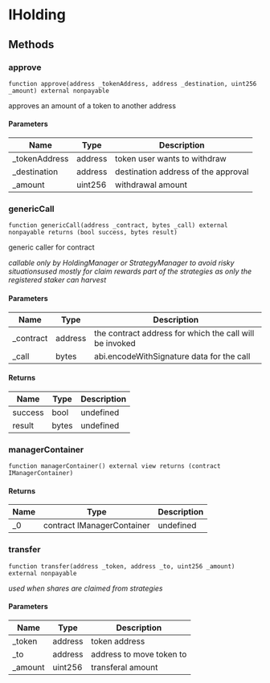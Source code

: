 # IHolding









## Methods

### approve

```solidity
function approve(address _tokenAddress, address _destination, uint256 _amount) external nonpayable
```

approves an amount of a token to another address



#### Parameters

| Name | Type | Description |
|---|---|---|
| _tokenAddress | address | token user wants to withdraw
| _destination | address | destination address of the approval
| _amount | uint256 | withdrawal amount

### genericCall

```solidity
function genericCall(address _contract, bytes _call) external nonpayable returns (bool success, bytes result)
```

generic caller for contract

*callable only by HoldingManager or StrategyManager to avoid risky situationsused mostly for claim rewards part of the strategies as only the registered staker can harvest*

#### Parameters

| Name | Type | Description |
|---|---|---|
| _contract | address | the contract address for which the call will be invoked
| _call | bytes | abi.encodeWithSignature data for the call

#### Returns

| Name | Type | Description |
|---|---|---|
| success | bool | undefined
| result | bytes | undefined

### managerContainer

```solidity
function managerContainer() external view returns (contract IManagerContainer)
```






#### Returns

| Name | Type | Description |
|---|---|---|
| _0 | contract IManagerContainer | undefined

### transfer

```solidity
function transfer(address _token, address _to, uint256 _amount) external nonpayable
```



*used when shares are claimed from strategies*

#### Parameters

| Name | Type | Description |
|---|---|---|
| _token | address | token address
| _to | address | address to move token to
| _amount | uint256 | transferal amount




